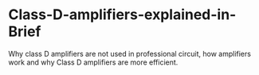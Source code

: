 # Class-D-amplifiers-explained-in-Brief
Why class D amplifiers are not used in professional circuit, how amplifiers work and why Class D amplifiers are more efficient.
